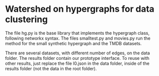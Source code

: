 # Watershed on hypergraphs for data clustering

The file hg.py is the base library that implements the hypergraph class, following networkx syntax. The files smalltest.py and movies.py run the method for the small synthetic hypergraph and the TMDB datasets.

There are several datasets, with different number of edges, on the data folder. The results folder contain our prototype interface. To reuse with other results, just replace the file l0.json in the data folder, inside of the results folder (not the data in the root folder).